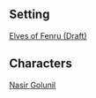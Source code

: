 
## Setting
[Elves of Fenru (Draft)](Elves.md)  

## Characters
[Nasir Golunil](/Characters/Nasir_Golunil.md)
